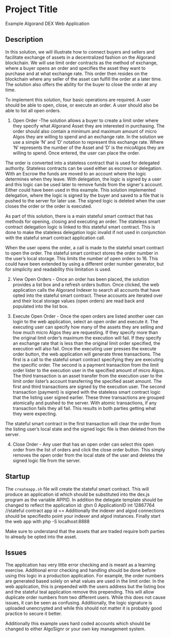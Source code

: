 # Project Title

Example Algorand DEX Web Application

## Description
In this solution, we will illustrate how to connect buyers and sellers and facilitate exchange of assets in a decentralized fashion on the Algorand blockchain. We will use limit order contracts as the method of exchange, where a buyer opens an order and specifies the asset they want to purchase and at what exchange rate. This order then resides on the blockchain where any seller of the asset can fulfill the order at a later time. The solution also offers the ability for the buyer to close the order at any time.

To implement this solution, four basic operations are required. A user should be able to open, close, or execute an order. A user should also be able to list all open orders.

1. Open Order -The solution allows a buyer to create a limit order where they specify what Algorand Asset they are interested in purchasing. The order should also contain a minimum and maximum amount of micro Algos they are willing to spend and an exchange rate. In the solution we use a simple ‘N’ and ‘D’ notation to represent this exchange rate. Where ‘N’ represents the number of the Asset and ‘D’ is the micoAlgos they are willing to spend. Once entered, the user can place the order.

The order is converted into a stateless contract that is used for delegated authority. Stateless contracts can be used either as escrows or delegation. With an Escrow the funds are moved to an account where the logic determines when they leave. With delegation, the logic is signed by a user and this logic can be used later to remove funds from the signer's account. Either could have been used in this example. This solution implemented delegation, where the logic is signed by the buyer and saved to a file that is pushed to the server for later use. The signed logic is deleted when the user closes the order or the order is executed.

As part of this solution, there is a main stateful smart contract that has methods for opening, closing and executing an order. The stateless smart contract delegation logic is linked to this stateful smart contract. This is done to make the stateless delegation logic invalid if not used in conjunction with the stateful smart contract application call. 

When the user opens the order, a call is made to the stateful smart contract to open the order. The stateful smart contract stores the order number in the user’s local storage. This limits the number of open orders to 16. This could have been extended by using a different order number generator, but for simplicity and readability this limitation is used.

2. View Open Orders - Once an order has been placed, the solution provides a list box and a refresh orders button. Once clicked, the web application calls the Algorand Indexer to search all accounts that have opted into the stateful smart contract. These accounts are iterated over and their local storage values (open orders) are read back and populated into the list box.

3. Execute Open Order - Once the open orders are listed another user can login to the web application, select an open order and execute it. The executing user can specify how many of the assets they are selling and how much micro Algos they are requesting. If they specify more than the original limit order’s maximum the execution will fail. If they specify an exchange rate that is less than the original limit order specified, the execution will also fail. Once the executing user presses the execute order button, the web application will generate three transactions. The first is a call to the stateful smart contract specifying they are executing the specific order. The second is a payment transaction from the limit order lister to the execution user in the specified amount of micro Algos. The third transaction is an asset transfer from the execution user to the limit order lister’s account transferring the specified asset amount. The first and third transactions are signed by the execution user. The second transaction (payment) is signed with the stateless smart contract logic that the listing user signed earlier. These three transactions are grouped atomically and pushed to the server. With atomic transactions, if any transaction fails they all fail. This results in both parties getting what they were expecting. 

The stateful smart contract in the first transaction will clear the order from the listing user’s local state and the signed logic file is then deleted from the server.

4. Close Order - Any user that has an open order can select this open order from the list of orders and click the close order button. This simply removes the open order from the local state of the user and deletes the signed logic file from the server.

## Startup
The `createapp.sh` file will create the stateful smart contract.
This will produce an application id which should be substituted into the dex.js program as the variable APPID. In addition the delegate template should be changed to reflect the application id:
                    gtxn 0 ApplicationID
                    int 12867764 //stateful contract app id
                    ==
Additionally the indexer and algod connections should be specifiedto point your indexer and algod instances.
Finally start the web app with 
php -S localhost:8888                    

Make sure to understand that the assets that are traded require both parties to already be opted into the asset.

## Issues
The application has very little error checking and is meant as a learning exercise. Additional error checking and handling should be done before using this logic in a production application. For example, the order numbers are generated based solely on what values are used in the limit order. In the web application, this is prepended with the users address but the listing box and the stateful teal application remove this prepending. This will allow duplicate order numbers from two different users. While this does not cause issues, it can be seen as confusing. Additionally, the logic signature is uploaded unencrypted and while this should not matter it is probably good practice to secure it better. 

Additionally this example uses hard coded accounts which should be changed to either AlgoSignr or your own key management system.

